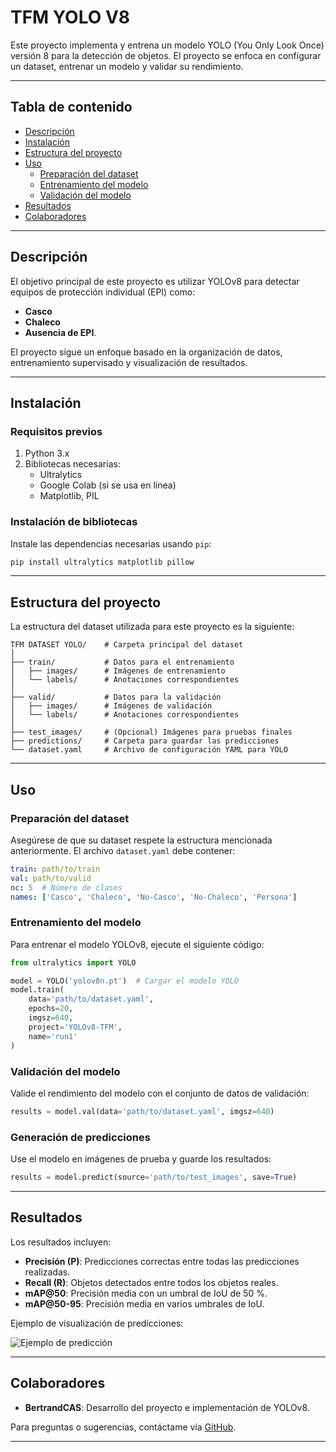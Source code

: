 
# **TFM YOLO V8**

Este proyecto implementa y entrena un modelo YOLO (You Only Look Once) versión 8 para la detección de objetos. El proyecto se enfoca en configurar un dataset, entrenar un modelo y validar su rendimiento.

---

## **Tabla de contenido**
- [Descripción](#descripción)
- [Instalación](#instalación)
- [Estructura del proyecto](#estructura-del-proyecto)
- [Uso](#uso)
  - [Preparación del dataset](#preparación-del-dataset)
  - [Entrenamiento del modelo](#entrenamiento-del-modelo)
  - [Validación del modelo](#validación-del-modelo)
- [Resultados](#resultados)
- [Colaboradores](#colaboradores)

---

## **Descripción**

El objetivo principal de este proyecto es utilizar YOLOv8 para detectar equipos de protección individual (EPI) como:
- **Casco**
- **Chaleco**
- **Ausencia de EPI**.

El proyecto sigue un enfoque basado en la organización de datos, entrenamiento supervisado y visualización de resultados.

---

## **Instalación**

### **Requisitos previos**
1. Python 3.x
2. Bibliotecas necesarias:
   - Ultralytics
   - Google Colab (si se usa en línea)
   - Matplotlib, PIL

### **Instalación de bibliotecas**
Instale las dependencias necesarias usando `pip`:
```bash
pip install ultralytics matplotlib pillow
```

---

## **Estructura del proyecto**

La estructura del dataset utilizada para este proyecto es la siguiente:

```
TFM DATASET YOLO/    # Carpeta principal del dataset
│
├── train/           # Datos para el entrenamiento
│   ├── images/      # Imágenes de entrenamiento
│   └── labels/      # Anotaciones correspondientes
│
├── valid/           # Datos para la validación
│   ├── images/      # Imágenes de validación
│   └── labels/      # Anotaciones correspondientes
│
├── test_images/     # (Opcional) Imágenes para pruebas finales
├── predictions/     # Carpeta para guardar las predicciones
└── dataset.yaml     # Archivo de configuración YAML para YOLO
```

---

## **Uso**

### **Preparación del dataset**
Asegúrese de que su dataset respete la estructura mencionada anteriormente. El archivo `dataset.yaml` debe contener:
```yaml
train: path/to/train
val: path/to/valid
nc: 5  # Número de clases
names: ['Casco', 'Chaleco', 'No-Casco', 'No-Chaleco', 'Persona']
```

### **Entrenamiento del modelo**
Para entrenar el modelo YOLOv8, ejecute el siguiente código:
```python
from ultralytics import YOLO

model = YOLO('yolov8n.pt')  # Cargar el modelo YOLO
model.train(
    data='path/to/dataset.yaml',
    epochs=20,
    imgsz=640,
    project='YOLOv8-TFM',
    name='run1'
)
```

### **Validación del modelo**
Valide el rendimiento del modelo con el conjunto de datos de validación:
```python
results = model.val(data='path/to/dataset.yaml', imgsz=640)
```

### **Generación de predicciones**
Use el modelo en imágenes de prueba y guarde los resultados:
```python
results = model.predict(source='path/to/test_images', save=True)
```

---

## **Resultados**

Los resultados incluyen:
- **Precisión (P)**: Predicciones correctas entre todas las predicciones realizadas.
- **Recall (R)**: Objetos detectados entre todos los objetos reales.
- **mAP@50**: Precisión media con un umbral de IoU de 50 %.
- **mAP@50-95**: Precisión media en varios umbrales de IoU.

Ejemplo de visualización de predicciones:

![Ejemplo de predicción](path/to/image.jpg)

---

## **Colaboradores**
- **BertrandCAS**: Desarrollo  del proyecto e implementación de YOLOv8.

Para preguntas o sugerencias, contáctame vía [GitHub](https://github.com/BertrandCAS).

---
